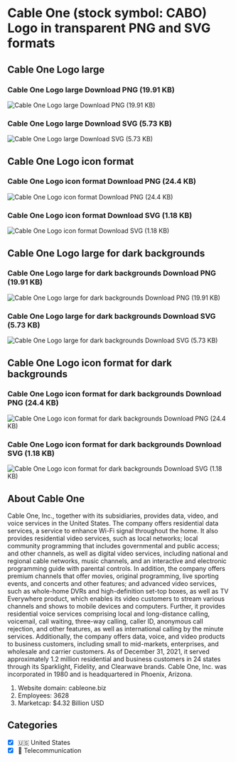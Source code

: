 # Cable One (stock symbol: CABO) Logo in transparent PNG and SVG formats

## Cable One Logo large

### Cable One Logo large Download PNG (19.91 KB)

![Cable One Logo large Download PNG (19.91 KB)](/img/orig/CABO_BIG-804bb4e6.png)

### Cable One Logo large Download SVG (5.73 KB)

![Cable One Logo large Download SVG (5.73 KB)](/img/orig/CABO_BIG-30d0d23b.svg)

## Cable One Logo icon format

### Cable One Logo icon format Download PNG (24.4 KB)

![Cable One Logo icon format Download PNG (24.4 KB)](/img/orig/CABO-bfd2a57d.png)

### Cable One Logo icon format Download SVG (1.18 KB)

![Cable One Logo icon format Download SVG (1.18 KB)](/img/orig/CABO-4953a8ac.svg)

## Cable One Logo large for dark backgrounds

### Cable One Logo large for dark backgrounds Download PNG (19.91 KB)

![Cable One Logo large for dark backgrounds Download PNG (19.91 KB)](/img/orig/CABO_BIG.D-04b9bc40.png)

### Cable One Logo large for dark backgrounds Download SVG (5.73 KB)

![Cable One Logo large for dark backgrounds Download SVG (5.73 KB)](/img/orig/CABO_BIG.D-4adf8c5a.svg)

## Cable One Logo icon format for dark backgrounds

### Cable One Logo icon format for dark backgrounds Download PNG (24.4 KB)

![Cable One Logo icon format for dark backgrounds Download PNG (24.4 KB)](/img/orig/CABO.D-11761d30.png)

### Cable One Logo icon format for dark backgrounds Download SVG (1.18 KB)

![Cable One Logo icon format for dark backgrounds Download SVG (1.18 KB)](/img/orig/CABO.D-b0641826.svg)

## About Cable One

Cable One, Inc., together with its subsidiaries, provides data, video, and voice services in the United States. The company offers residential data services, a service to enhance Wi-Fi signal throughout the home. It also provides residential video services, such as local networks; local community programming that includes governmental and public access; and other channels, as well as digital video services, including national and regional cable networks, music channels, and an interactive and electronic programming guide with parental controls. In addition, the company offers premium channels that offer movies, original programming, live sporting events, and concerts and other features; and advanced video services, such as whole-home DVRs and high-definition set-top boxes, as well as TV Everywhere product, which enables its video customers to stream various channels and shows to mobile devices and computers. Further, it provides residential voice services comprising local and long-distance calling, voicemail, call waiting, three-way calling, caller ID, anonymous call rejection, and other features, as well as international calling by the minute services. Additionally, the company offers data, voice, and video products to business customers, including small to mid-markets, enterprises, and wholesale and carrier customers. As of December 31, 2021, it served approximately 1.2 million residential and business customers in 24 states through its Sparklight, Fidelity, and Clearwave brands. Cable One, Inc. was incorporated in 1980 and is headquartered in Phoenix, Arizona.

1. Website domain: cableone.biz
2. Employees: 3628
3. Marketcap: $4.32 Billion USD


## Categories
- [x] 🇺🇸 United States
- [x] 📡 Telecommunication
